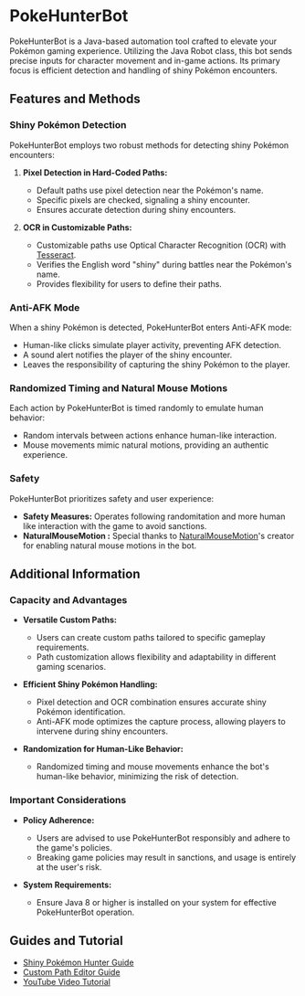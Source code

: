 # PokeHunterBot

PokeHunterBot is a Java-based automation tool crafted to elevate your Pokémon gaming experience. Utilizing the Java Robot class, this bot sends precise inputs for character movement and in-game actions. Its primary focus is efficient detection and handling of shiny Pokémon encounters.

## Features and Methods

### Shiny Pokémon Detection

PokeHunterBot employs two robust methods for detecting shiny Pokémon encounters:

1. **Pixel Detection in Hard-Coded Paths:**
   - Default paths use pixel detection near the Pokémon's name.
   - Specific pixels are checked, signaling a shiny encounter.
   - Ensures accurate detection during shiny encounters.

2. **OCR in Customizable Paths:**
   - Customizable paths use Optical Character Recognition (OCR) with [Tesseract](https://github.com/nguyenq/tess4j).
   - Verifies the English word "shiny" during battles near the Pokémon's name.
   - Provides flexibility for users to define their paths.

### Anti-AFK Mode

When a shiny Pokémon is detected, PokeHunterBot enters Anti-AFK mode:
   - Human-like clicks simulate player activity, preventing AFK detection.
   - A sound alert notifies the player of the shiny encounter.
   - Leaves the responsibility of capturing the shiny Pokémon to the player.

### Randomized Timing and Natural Mouse Motions

Each action by PokeHunterBot is timed randomly to emulate human behavior:
   - Random intervals between actions enhance human-like interaction.
   - Mouse movements mimic natural motions, providing an authentic experience.

### Safety

PokeHunterBot prioritizes safety and user experience:
   - **Safety Measures:** Operates following randomitation and more human like interaction with the game to avoid sanctions.
   - **NaturalMouseMotion :** Special thanks to [NaturalMouseMotion](https://github.com/JoonasVali/NaturalMouseMotion)'s creator for enabling natural mouse motions in the bot.

## Additional Information

### Capacity and Advantages

- **Versatile Custom Paths:**
  - Users can create custom paths tailored to specific gameplay requirements.
  - Path customization allows flexibility and adaptability in different gaming scenarios.

- **Efficient Shiny Pokémon Handling:**
  - Pixel detection and OCR combination ensures accurate shiny Pokémon identification.
  - Anti-AFK mode optimizes the capture process, allowing players to intervene during shiny encounters.

- **Randomization for Human-Like Behavior:**
  - Randomized timing and mouse movements enhance the bot's human-like behavior, minimizing the risk of detection.

### Important Considerations

- **Policy Adherence:**
  - Users are advised to use PokeHunterBot responsibly and adhere to the game's policies.
  - Breaking game policies may result in sanctions, and usage is entirely at the user's risk.

- **System Requirements:**
  - Ensure Java 8 or higher is installed on your system for effective PokeHunterBot operation.

## Guides and Tutorial

- [Shiny Pokémon Hunter Guide](#link-to-shiny-pokémon-hunter-guide)
- [Custom Path Editor Guide](#link-to-custom-path-editor-guide)
- [YouTube Video Tutorial](#link-to-youtube-video-tutorial)


